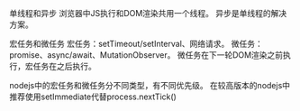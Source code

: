 单线程和异步
    浏览器中JS执行和DOM渲染共用一个线程。
    异步是单线程的解决方案。

宏任务和微任务
    宏任务：setTimeout/setInterval、网络请求。
    微任务：promise、async/await、MutationObserver。
    微任务在下一轮DOM渲染之前执行，宏任务在之后执行。

nodejs中的宏任务和微任务分不同类型，有不同优先级。
在较高版本的nodejs中推荐使用setImmediate代替process.nextTick()